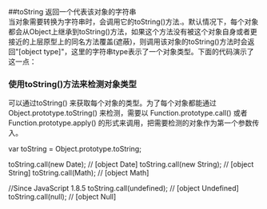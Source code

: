 ##toString
返回一个代表该对象的字符串  
当对象需要转换为字符串时，会调用它的toString()方法.。默认情况下，每个对象都会从Object上继承到toString()方法，如果这个方法没有被这个对象自身或者更接近的上层原型上的同名方法覆盖(遮蔽)，则调用该对象的toString()方法时会返回"[object type]"，这里的字符串type表示了一个对象类型。下面的代码演示了这一点：

### 使用toString()方法来检测对象类型

可以通过toString() 来获取每个对象的类型。为了每个对象都能通过 Object.prototype.toString() 来检测，需要以 Function.prototype.call() 或者 Function.prototype.apply() 的形式来调用，把需要检测的对象作为第一个参数传入。

var toString = Object.prototype.toString;

toString.call(new Date); // [object Date]
toString.call(new String); // [object String]
toString.call(Math); // [object Math]

//Since JavaScript 1.8.5
toString.call(undefined); // [object Undefined]
toString.call(null); // [object Null]